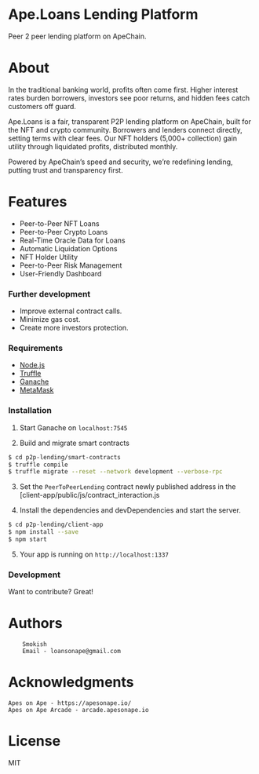 # Ape.Loans Lending Platform
Peer 2 peer lending platform on ApeChain.

# About

In the traditional banking world, profits often come first. Higher interest rates burden borrowers, investors see poor returns, and hidden fees catch customers off guard.
 
Ape.Loans is a fair, transparent P2P lending platform on ApeChain, built for the NFT and crypto community. Borrowers and lenders connect directly, setting terms with clear fees. Our NFT holders (5,000+ collection) gain utility through liquidated profits, distributed monthly. 

Powered by ApeChain’s speed and security, we’re redefining lending, putting trust and transparency first.



# Features

  - Peer-to-Peer NFT Loans
  - Peer-to-Peer Crypto Loans
  - Real-Time Oracle Data for Loans
  - Automatic Liquidation Options
  - NFT Holder Utility
  - Peer-to-Peer Risk Management
  - User-Friendly Dashboard


### Further development

  - Improve external contract calls.
  - Minimize gas cost.
  - Create more investors protection.

### Requirements
* [Node.js](https://nodejs.org/)
* [Truffle](https://truffleframework.com/)
* [Ganache](https://truffleframework.com/ganache/)
* [MetaMask](https://metamask.io/)
    
### Installation

1. Start Ganache on ``localhost:7545``   

2. Build and migrate smart contracts

```sh
$ cd p2p-lending/smart-contracts
$ truffle compile
$ truffle migrate --reset --network development --verbose-rpc
```

3. Set the ``PeerToPeerLending`` contract newly published address in the [client-app/public/js/contract_interaction.js

4. Install the dependencies and devDependencies and start the server.

```sh
$ cd p2p-lending/client-app
$ npm install --save
$ npm start
```

5. Your app is running on ``http://localhost:1337``

### Development

Want to contribute? Great!

# Authors

        Smokish
        Email - loansonape@gmail.com
      

# Acknowledgments

    Apes on Ape - https://apesonape.io/
    Apes on Ape Arcade - arcade.apesonape.io

# License

  MIT

